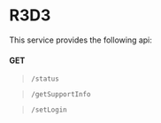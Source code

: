 # R3D3

This service provides the following api:

#### GET
> `/status`

> `/getSupportInfo`

> `/setLogin`
